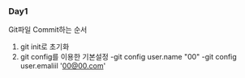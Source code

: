 ### Day1    

Git파일 Commit하는 순서
1. git init로 초기화
2. git config를 이용한 기본설정
    -git config user.name "00"
    -git config user.emaliil '00@00.com'
    
